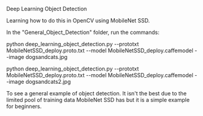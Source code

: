 Deep Learning Object Detection

Learning how to do this in OpenCV using MobileNet SSD.

In the "General_Object_Detection" folder, run the commands:

python deep_learning_object_detection.py --prototxt MobileNetSSD_deploy.proto.txt --model MobileNetSSD_deploy.caffemodel --image dogsandcats.jpg

python deep_learning_object_detection.py --prototxt MobileNetSSD_deploy.proto.txt --model MobileNetSSD_deploy.caffemodel --image dogsandcats2.jpg

To see a general example of object detection. It isn't the best due to the limited pool of training data MobileNet SSD has but it is a simple example for beginners.
